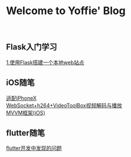 # Welcome to Yoffie' Blog   

<br>

## Flask入门学习  
[1.使用Flask搭建一个本地web站点](https://yoffieyf.github.io/Yoffie/flask/flask01)  
  
## iOS随笔
[适配iPhoneX](https://yoffieyf.github.io/Yoffie/iOS/iPhoneX适配)  
[WebSocket+h264+VideoToolBox视频解码与播放](https://yoffieyf.github.io/Yoffie/iOS/WebSocket+h264+VideoToolBox)  
[MVVM框架(iOS)](https://yoffieyf.github.io/Yoffie/iOS/MVVM框架(iOS))

## flutter随笔
[flutter开发中发现的问题](https://yoffieyf.github.io/Yoffie/flutter/flutter开发中发现的问题.md)  